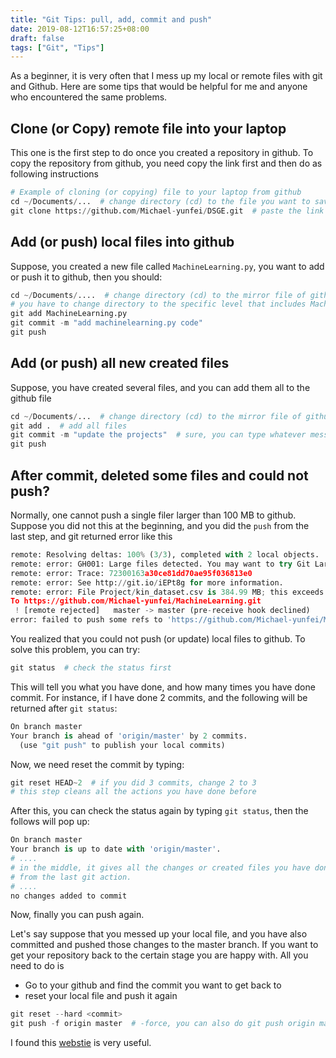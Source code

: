 ```yaml
---
title: "Git Tips: pull, add, commit and push"
date: 2019-08-12T16:57:25+08:00
draft: false
tags: ["Git", "Tips"]
---
```


As a beginner, it is very often that I mess up my local or remote files with git and Github. Here are some tips that would be helpful for me and anyone who encountered the same problems.

## Clone (or Copy) remote file into your laptop

This one is the first step to do once you created a repository in github. To copy the repository from github, you need copy the link first and then do as following instructions
```python
# Example of cloning (or copying) file to your laptop from github
cd ~/Documents/...  # change directory (cd) to the file you want to save
git clone https://github.com/Michael-yunfei/DSGE.git  # paste the link of repository
```

## Add (or push) local files into github

Suppose, you created a new file called `MachineLearning.py`, you want to add or push it to github, then you should:
```python
cd ~/Documents/....  # change directory (cd) to the mirror file of github
# you have to change directory to the specific level that includes MachineLearning.py
git add MachineLearning.py
git commit -m "add machinelearning.py code"
git push
```

## Add (or push) all new created files

Suppose, you have created several files, and you can add them all to the github file

```python
cd ~/Documents/...  # change directory (cd) to the mirror file of github
git add .  # add all files
git commit -m "update the projects"  # sure, you can type whatever message you want
git push
```

## After commit, deleted some files and could not push?

Normally, one cannot push a single filer larger than 100 MB to github. Suppose you did not this at the beginning, and you did the `push` from the last step, and git returned error like this
```python
remote: Resolving deltas: 100% (3/3), completed with 2 local objects.
remote: error: GH001: Large files detected. You may want to try Git Large File Storage - https://git-lfs.github.com.
remote: error: Trace: 72300163a30ce81dd70ae95f036813e0
remote: error: See http://git.io/iEPt8g for more information.
remote: error: File Project/kin_dataset.csv is 384.99 MB; this exceeds GitHub's file size limit of 100.00 MB
To https://github.com/Michael-yunfei/MachineLearning.git
 ! [remote rejected]   master -> master (pre-receive hook declined)
error: failed to push some refs to 'https://github.com/Michael-yunfei/MachineLearning.git'
```

You realized that you could not push (or update) local files to github. To solve this problem, you can try:

```python
git status  # check the status first
```

This will tell you what you have done, and how many times you have done commit. For instance, if I have done 2 commits, and the following will be returned after `git status`:

```python
On branch master
Your branch is ahead of 'origin/master' by 2 commits.
  (use "git push" to publish your local commits)
```

Now, we need reset the commit by typing:

```python
git reset HEAD~2  # if you did 3 commits, change 2 to 3
# this step cleans all the actions you have done before
```

After this, you can check the status again by typing `git status`, then the follows will pop up:

```python
On branch master
Your branch is up to date with 'origin/master'.
# ....
# in the middle, it gives all the changes or created files you have done
# from the last git action.
# ....
no changes added to commit
```

Now, finally you can push again.

Let's say suppose that you messed up your local file, and you have also committed and pushed those changes to the master branch. If you want to get your repository back to the certain stage you are happy with. All you need to do is

* Go to your github and find the commit you want to get back to
* reset your local file and push it again

```python
git reset --hard <commit>
git push -f origin master  # -force, you can also do git push origin master
```

I found this [webstie](https://book.git-scm.com/book/en/v2) is very useful. 
